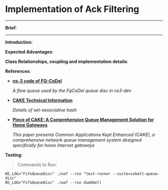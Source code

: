 # Implementation of Ack Filtering
---
**Brief**: 

---

**Introduction**:



**Expected Advantages**: 



**Class Relationships, coupling and implementation details**: 

**References**:
* [**ns-3 code of FQ-CoDel**](https://gitlab.com/nsnam/ns-3-dev/blob/master/src/traffic-control/model/fq-codel-queue-disc.h) 
  
  _A flow queue used by the FqCoDel queue disc in ns3-dev_

* [**CAKE Technical Information**](https://www.bufferbloat.net/projects/codel/wiki/CakeTechnical/)
  
  _Details of set-associative hash_
 
* [**Piece of CAKE: A Comprehensive Queue Management Solution for Home Gateways**](https://arxiv.org/pdf/1804.07617.pdf)

  _This paper presents Common Applications Kept Enhanced (CAKE), a comprehensive network queue management system designed specifically for home Internet gateways_
  
**Testing**: 

> Commands to Run:
```shell
NS_LOG="FifoQueueDisc" ./waf --run "test-runner --suite=cobalt-queue-disc"
NS_LOG="FifoQueueDisc" ./waf --run dumbbell
```
